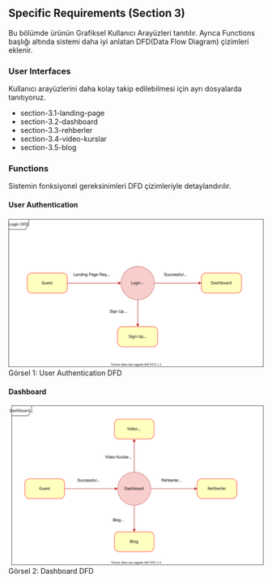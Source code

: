 ## Specific Requirements (Section 3)

Bu bölümde ürünün Grafiksel Kullanıcı Arayüzleri tanıtılır.
Ayrıca Functions başlığı altında sistemi daha iyi anlatan DFD(Data Flow Diagram) çizimleri eklenir.

### User Interfaces

Kullanıcı arayüzlerini daha kolay takip edilebilmesi için ayrı dosyalarda tanıtıyoruz.

- section-3.1-landing-page
- section-3.2-dashboard
- section-3.3-rehberler
- section-3.4-video-kurslar
- section-3.5-blog

### Functions

Sistemin fonksiyonel gereksinimleri DFD çizimleriyle detaylandırılır.

#### User Authentication

![User Authentication](./images/loginDFD.svg)
Görsel 1: User Authentication DFD

#### Dashboard

![User Authentication](./images/dashboardDFD.svg)
Görsel 2: Dashboard DFD